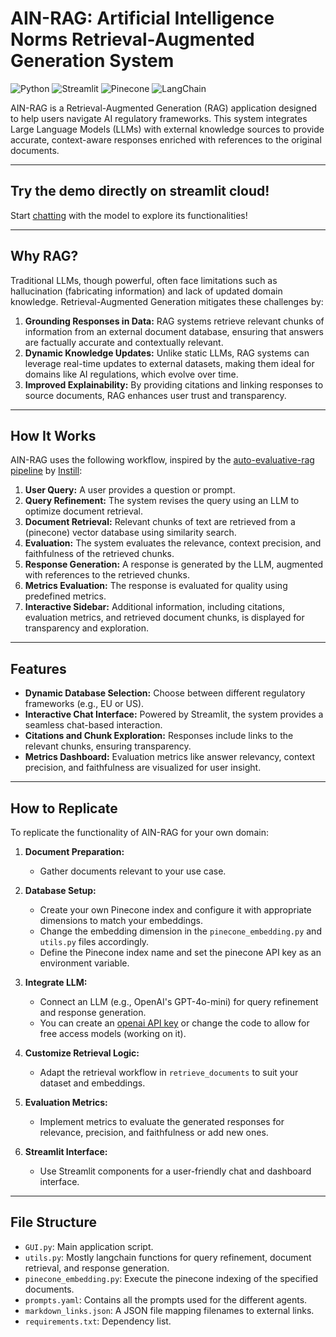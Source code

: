 # AIN-RAG: Artificial Intelligence Norms Retrieval-Augmented Generation System
![Python](https://img.shields.io/badge/Python-3.8+-blue?logo=python&logoColor=white)
![Streamlit](https://img.shields.io/badge/Streamlit-Framework-FF4B4B?logo=streamlit&logoColor=white)
![Pinecone](https://img.shields.io/badge/Pinecone-Vector_DB-0099CC?logo=pinboard&logoColor=white)
![LangChain](https://img.shields.io/badge/LangChain-Framework-FFD700?logo=langchain&logoColor=black)

AIN-RAG is a Retrieval-Augmented Generation (RAG) application designed to help users navigate AI regulatory frameworks. This system integrates Large Language Models (LLMs) with external knowledge sources to provide accurate, context-aware responses enriched with references to the original documents.

---

## Try the demo directly on streamlit cloud!

Start [chatting](https://ain-rag.streamlit.app/) with the model to explore its functionalities!

---

## Why RAG?

Traditional LLMs, though powerful, often face limitations such as hallucination (fabricating information) and lack of updated domain knowledge. Retrieval-Augmented Generation mitigates these challenges by:

1. **Grounding Responses in Data:** RAG systems retrieve relevant chunks of information from an external document database, ensuring that answers are factually accurate and contextually relevant.
2. **Dynamic Knowledge Updates:** Unlike static LLMs, RAG systems can leverage real-time updates to external datasets, making them ideal for domains like AI regulations, which evolve over time.
3. **Improved Explainability:** By providing citations and linking responses to source documents, RAG enhances user trust and transparency.

---

## How It Works

AIN-RAG uses the following workflow, inspired by the [auto-evaluative-rag pipeline](https://instill.tech/george_strong/pipelines/auto-evaluative-rag/preview) by [Instill](https://www.instill.tech/):

1. **User Query:** A user provides a question or prompt.
2. **Query Refinement:** The system revises the query using an LLM to optimize document retrieval.
3. **Document Retrieval:** Relevant chunks of text are retrieved from a (pinecone) vector database using similarity search.
4. **Evaluation:** The system evaluates the relevance, context precision, and faithfulness of the retrieved chunks.
5. **Response Generation:** A response is generated by the LLM, augmented with references to the retrieved chunks.
6. **Metrics Evaluation:** The response is evaluated for quality using predefined metrics.
7. **Interactive Sidebar:** Additional information, including citations, evaluation metrics, and retrieved document chunks, is displayed for transparency and exploration.
 
---

## Features

- **Dynamic Database Selection:** Choose between different regulatory frameworks (e.g., EU or US).
- **Interactive Chat Interface:** Powered by Streamlit, the system provides a seamless chat-based interaction.
- **Citations and Chunk Exploration:** Responses include links to the relevant chunks, ensuring transparency.
- **Metrics Dashboard:** Evaluation metrics like answer relevancy, context precision, and faithfulness are visualized for user insight.

---

## How to Replicate

To replicate the functionality of AIN-RAG for your own domain:

1. **Document Preparation:**
   - Gather documents relevant to your use case.

2. **Database Setup:**
   - Create your own Pinecone index and configure it with appropriate dimensions to match your embeddings.
   - Change the embedding dimension in the `pinecone_embedding.py` and `utils.py` files accordingly.
   - Define the Pinecone index name and set the pinecone API key as an environment variable.

3. **Integrate LLM:**
   - Connect an LLM (e.g., OpenAI's GPT-4o-mini) for query refinement and response generation.
   - You can create an [openai API key](https://platform.openai.com/api-keys) or change the code to allow for free access models (working on it).

4. **Customize Retrieval Logic:**
   - Adapt the retrieval workflow in `retrieve_documents` to suit your dataset and embeddings.

5. **Evaluation Metrics:**
   - Implement metrics to evaluate the generated responses for relevance, precision, and faithfulness or add new ones.

6. **Streamlit Interface:**
   - Use Streamlit components for a user-friendly chat and dashboard interface.

---

## File Structure

- `GUI.py`: Main application script.
- `utils.py`: Mostly langchain functions for query refinement, document retrieval, and response generation.
- `pinecone_embedding.py`: Execute the pinecone indexing of the specified documents.
- `prompts.yaml`: Contains all the prompts used for the different agents.
- `markdown_links.json`: A JSON file mapping filenames to external links.
- `requirements.txt`: Dependency list.
